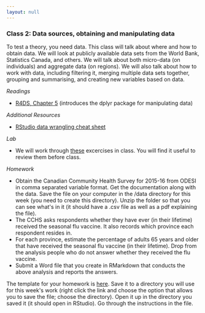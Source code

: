 ```yaml
---
layout: null
---
```

### Class 2: Data sources, obtaining and manipulating data
To test a theory, you need data. This class will talk about where and how to obtain data.  We will look at publicly available data sets from the World Bank, Statistics Canada, and others.  We will talk about both micro-data (on individuals) and aggregate data (on regions).  We will also talk about how to work with data, including filtering it, merging multiple data sets together, grouping and summarising, and creating new variables based on data.

*Readings*
- [R4DS, Chapter 5](https://r4ds.had.co.nz/transform.html) (introduces the dplyr package for manipulating data)

*Additional Resources*
- [RStudio data wrangling cheat sheet](https://www.rstudio.com/wp-content/uploads/2015/02/data-wrangling-cheatsheet.pdf)

*Lab*
- We will work through [these](htmlpreview.github.io/?https://github.com/nicrivers/uo_api_6319/blob/master/rsession_2.html) excercises in class.  You will find it useful to review them before class.

*Homework*
- Obtain the Canadian Community Health Survey for 2015-16 from ODESI in comma separated variable format.  Get the documentation along with the data.  Save the file on your computer in the /data directory for this week (you need to create this directory).  Unzip the folder so that you can see what's in it (it should have a .csv file as well as a pdf explaining the file).  
- The CCHS asks respondents whether they have ever (in their lifetime) received the seasonal flu vaccine.  It also records which province each respondent resides in.  
- For each province, estimate the percentage of adults 65 years and older that have received the seasonal flu vaccine (in their lifetime).  Drop from the analysis people who do not answer whether they received the flu vaccine.
- Submit a Word file that you create in RMarkdown that conducts the above analysis and reports the answers. 

The template for your homework is [here](https://github.com/nicrivers/uo_api_6319/blob/master/homework_2_student.Rmd). Save it to a directory you will use for this week's work (right click the link and choose the option that allows you to save the file; choose the directory). Open it up in the directory you saved it (it should open in RStudio). Go through the instructions in the file.
